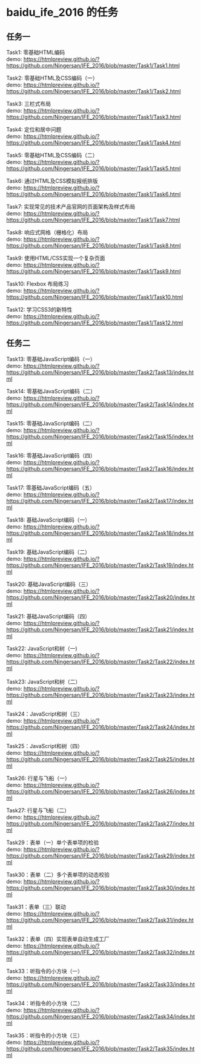 # baidu_ife_2016 的任务      
## 任务一
Task1: 零基础HTML编码      
demo: https://htmlpreview.github.io/?https://github.com/Ningersan/IFE_2016/blob/master/Task1/Task1.html 

Task2: 零基础HTML及CSS编码（一）          
demo: https://htmlpreview.github.io/?https://github.com/Ningersan/IFE_2016/blob/master/Task1/Task2.html    

Task3: 三栏式布局         
demo: https://htmlpreview.github.io/?https://github.com/Ningersan/IFE_2016/blob/master/Task1/Task3.html   

Task4: 定位和居中问题          
demo: https://htmlpreview.github.io/?https://github.com/Ningersan/IFE_2016/blob/master/Task1/Task4.html     

Task5: 零基础HTML及CSS编码（二）        
demo: https://htmlpreview.github.io/?https://github.com/Ningersan/IFE_2016/blob/master/Task1/Task5.html     

Task6: 通过HTML及CSS模拟报纸排版       
demo: https://htmlpreview.github.io/?https://github.com/Ningersan/IFE_2016/blob/master/Task1/Task6.html     

Task7: 实现常见的技术产品官网的页面架构及样式布局         
demo: https://htmlpreview.github.io/?https://github.com/Ningersan/IFE_2016/blob/master/Task1/Task7.html                    

Task8: 响应式网格（栅格化）布局         
demo: https://htmlpreview.github.io/?https://github.com/Ningersan/IFE_2016/blob/master/Task1/Task8.html       

Task9: 使用HTML/CSS实现一个复杂页面         
demo: https://htmlpreview.github.io/?https://github.com/Ningersan/IFE_2016/blob/master/Task1/Task9.html             

Task10: Flexbox 布局练习         
demo: https://htmlpreview.github.io/?https://github.com/Ningersan/IFE_2016/blob/master/Task1/Task10.html         

Task12: 学习CSS3的新特性         
demo: https://htmlpreview.github.io/?https://github.com/Ningersan/IFE_2016/blob/master/Task1/Task12.html

## 任务二        
Task13: 零基础JavaScript编码（一）      
demo: https://htmlpreview.github.io/?https://github.com/Ningersan/IFE_2016/blob/master/Task2/Task13/index.html     

Task14: 零基础JavaScript编码（二）       
demo: https://htmlpreview.github.io/?https://github.com/Ningersan/IFE_2016/blob/master/Task2/Task14/index.html       

Task15: 零基础JavaScript编码（二）      
demo: https://htmlpreview.github.io/?https://github.com/Ningersan/IFE_2016/blob/master/Task2/Task15/index.html           

Task16: 零基础JavaScript编码（四）         
demo: https://htmlpreview.github.io/?https://github.com/Ningersan/IFE_2016/blob/master/Task2/Task16/index.html      

Task17: 零基础JavaScript编码（五）     
demo: https://htmlpreview.github.io/?https://github.com/Ningersan/IFE_2016/blob/master/Task2/Task17/index.html        

Task18: 基础JavaScript编码（一）           
demo: https://htmlpreview.github.io/?https://github.com/Ningersan/IFE_2016/blob/master/Task2/Task18/index.html        

Task19: 基础JavaScript编码（二）      
demo: https://htmlpreview.github.io/?https://github.com/Ningersan/IFE_2016/blob/master/Task2/Task19/index.html    

Task20: 基础JavaScript编码（三）      
demo: https://htmlpreview.github.io/?https://github.com/Ningersan/IFE_2016/blob/master/Task2/Task20/index.html     

Task21: 基础JavaScript编码（四）      
demo: https://htmlpreview.github.io/?https://github.com/Ningersan/IFE_2016/blob/master/Task2/Task21/index.html        

Task22: JavaScript和树（一)      
demo: https://htmlpreview.github.io/?https://github.com/Ningersan/IFE_2016/blob/master/Task2/Task22/index.html       
​          
Task23: JavaScript和树（二）      
demo: https://htmlpreview.github.io/?https://github.com/Ningersan/IFE_2016/blob/master/Task2/Task23/index.html          

Task24：JavaScript和树（三）      
demo: https://htmlpreview.github.io/?https://github.com/Ningersan/IFE_2016/blob/master/Task2/Task24/index.html           

Task25：JavaScript和树（四）      
demo: https://htmlpreview.github.io/?https://github.com/Ningersan/IFE_2016/blob/master/Task2/Task25/index.html            

Task26: 行星与飞船（一）         
demo: https://htmlpreview.github.io/?https://github.com/Ningersan/IFE_2016/blob/master/Task2/Task26/index.html             

Task27: 行星与飞船（二）         
demo: https://htmlpreview.github.io/?https://github.com/Ningersan/IFE_2016/blob/master/Task2/Task27/index.html         

Task29：表单（一）单个表单项的检验      
demo: https://htmlpreview.github.io/?https://github.com/Ningersan/IFE_2016/blob/master/Task2/Task29/index.html              

Task30：表单（二）多个表单项的动态校验      
demo: https://htmlpreview.github.io/?https://github.com/Ningersan/IFE_2016/blob/master/Task2/Task30/index.html             

Task31：表单（三）联动     
demo: https://htmlpreview.github.io/?https://github.com/Ningersan/IFE_2016/blob/master/Task2/Task31/index.html          

Task32：表单（四）实现表单自动生成工厂    
demo: https://htmlpreview.github.io/?https://github.com/Ningersan/IFE_2016/blob/master/Task2/Task32/index.html   

Task33：听指令的小方块（一）    
demo: https://htmlpreview.github.io/?https://github.com/Ningersan/IFE_2016/blob/master/Task2/Task33/index.html           

Task34：听指令的小方块（二）    
demo: https://htmlpreview.github.io/?https://github.com/Ningersan/IFE_2016/blob/master/Task2/Task34/index.html           

Task35：听指令的小方块（三）    
demo: https://htmlpreview.github.io/?https://github.com/Ningersan/IFE_2016/blob/master/Task2/Task35/index.html 
